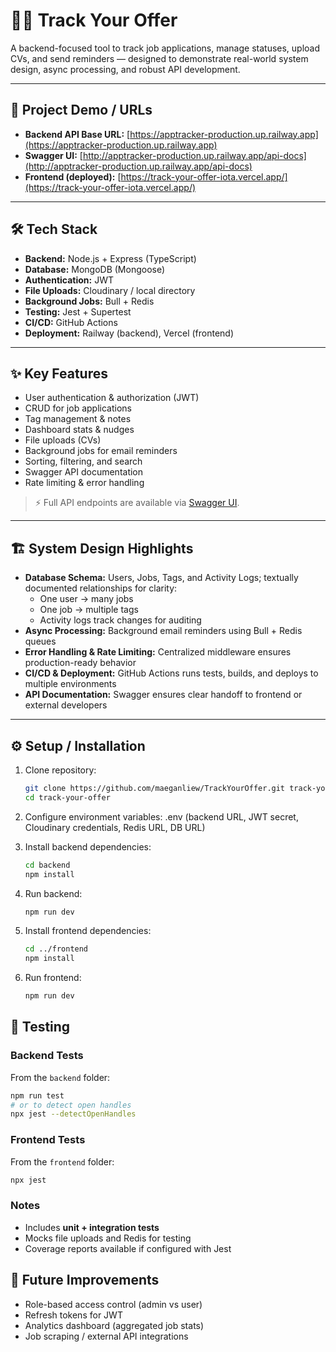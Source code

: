 # 💼✨ Track Your Offer

A backend-focused tool to track job applications, manage statuses, upload CVs, and send reminders — designed to demonstrate real-world system design, async processing, and robust API development.

---

## 🔗 Project Demo / URLs
- **Backend API Base URL:** [https://apptracker-production.up.railway.app](https://apptracker-production.up.railway.app)
- **Swagger UI:** [http://apptracker-production.up.railway.app/api-docs](http://apptracker-production.up.railway.app/api-docs)
- **Frontend (deployed):** [https://track-your-offer-iota.vercel.app/](https://track-your-offer-iota.vercel.app/)
 

---

## 🛠️ Tech Stack
- **Backend:** Node.js + Express (TypeScript)  
- **Database:** MongoDB (Mongoose)  
- **Authentication:** JWT  
- **File Uploads:** Cloudinary / local directory  
- **Background Jobs:** Bull + Redis  
- **Testing:** Jest + Supertest  
- **CI/CD:** GitHub Actions  
- **Deployment:** Railway (backend), Vercel (frontend)  

---

## ✨ Key Features
- User authentication & authorization (JWT)  
- CRUD for job applications  
- Tag management & notes  
- Dashboard stats & nudges  
- File uploads (CVs)  
- Background jobs for email reminders  
- Sorting, filtering, and search  
- Swagger API documentation  
- Rate limiting & error handling  

> ⚡ Full API endpoints are available via [Swagger UI](http://apptracker-production.up.railway.app/api-docs).

---

## 🏗️ System Design Highlights
- **Database Schema:** Users, Jobs, Tags, and Activity Logs; textually documented relationships for clarity:  
  - One user → many jobs  
  - One job → multiple tags  
  - Activity logs track changes for auditing  
- **Async Processing:** Background email reminders using Bull + Redis queues  
- **Error Handling & Rate Limiting:** Centralized middleware ensures production-ready behavior  
- **CI/CD & Deployment:** GitHub Actions runs tests, builds, and deploys to multiple environments  
- **API Documentation:** Swagger ensures clear handoff to frontend or external developers  

---

## ⚙️ Setup / Installation
1. Clone repository:  
   ```bash
   git clone https://github.com/maeganliew/TrackYourOffer.git track-your-offer
   cd track-your-offer
   ```
   
2. Configure environment variables: .env (backend URL, JWT secret, Cloudinary credentials, Redis URL, DB URL)

3. Install backend dependencies:
   ```bash
   cd backend
   npm install
   ```

4. Run backend:
   ```bash
   npm run dev
   ```
   
5. Install frontend dependencies:
   ```bash
   cd ../frontend
   npm install
   ```
   
6. Run frontend:
   ```bash
   npm run dev
   ```
   
## 🧪 Testing
### Backend Tests
From the `backend` folder:

```bash
npm run test
# or to detect open handles
npx jest --detectOpenHandles
```

### Frontend Tests
From the `frontend` folder:

```bash
npx jest
```

### Notes
- Includes **unit + integration tests**  
- Mocks file uploads and Redis for testing  
- Coverage reports available if configured with Jest

## 🚀 Future Improvements

- Role-based access control (admin vs user)
- Refresh tokens for JWT
- Analytics dashboard (aggregated job stats)
- Job scraping / external API integrations
